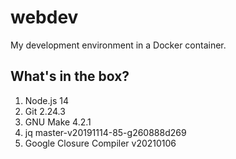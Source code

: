 # webdev

My development environment in a Docker container.

## What's in the box?

1. Node.js 14
2. Git 2.24.3
3. GNU Make 4.2.1
4. jq master-v20191114-85-g260888d269
5. Google Closure Compiler v20210106
